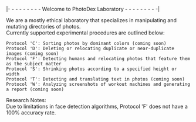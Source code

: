 |- - - - - - - - - Welcome to PhotoDex Laboratory - - - - - - - - -|

We are a mostly ethical laboratory that specializes in manipulating and mutating directories of photos.<br />
Currently supported experimental procedures are outlined below:<br />
    
    Protocol 'C': Sorting photos by dominant colors (coming soon)
    Protocol 'D': Deleting or relocating duplicate or near-duplicate images (coming soon)
    Protocol 'F': Detecting humans and relocating photos that feature them as the subject matter
    Protocol 'S': Shrinking photos according to a specified height or width
    Protocol 'T': Detecting and translating text in photos (coming soon)
    Protocol 'W': Analyzing screenshots of workout machines and generating a report (coming soon)

Research Notes: <br />
Due to limitations in face detection algorithms, Protocol 'F' does not have a 100% accuracy rate.

